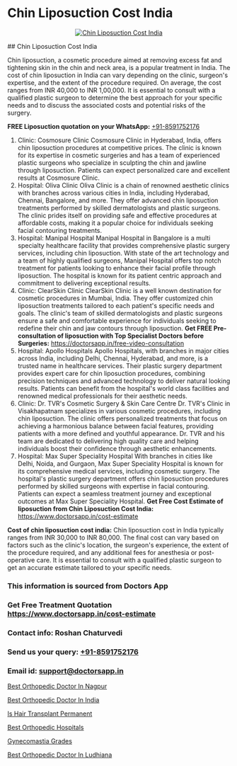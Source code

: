 # Chin Liposuction Cost India

<p align="center">
  <a href="https://doctorsapp.co.in/uploads/treatment_image/liposuction.jpg">
    <img src="https://doctorsapp.co.in/treatment/liposuction" alt="Chin Liposuction Cost India">
  </a>
</p>
## Chin Liposuction Cost India

Chin liposuction, a cosmetic procedure aimed at removing excess fat and tightening skin in the chin and neck area, is a popular treatment in India. The cost of chin liposuction in India can vary depending on the clinic, surgeon's expertise, and the extent of the procedure required. On average, the cost ranges from INR 40,000 to INR 1,00,000. It is essential to consult with a qualified plastic surgeon to determine the best approach for your specific needs and to discuss the associated costs and potential risks of the surgery.

**FREE Liposuction quotation on your WhatsApp:**  [+91-8591752176](https://api.whatsapp.com/send?phone=8591752176)

1) Clinic: Cosmosure Clinic
Cosmosure Clinic in Hyderabad, India, offers chin liposuction procedures at competitive prices. The clinic is known for its expertise in cosmetic surgeries and has a team of experienced plastic surgeons who specialize in sculpting the chin and jawline through liposuction. Patients can expect personalized care and excellent results at Cosmosure Clinic.
2) Hospital: Oliva Clinic
Oliva Clinic is a chain of renowned aesthetic clinics with branches across various cities in India, including Hyderabad, Chennai, Bangalore, and more. They offer advanced chin liposuction treatments performed by skilled dermatologists and plastic surgeons. The clinic prides itself on providing safe and effective procedures at affordable costs, making it a popular choice for individuals seeking facial contouring treatments.
3) Hospital: Manipal Hospital
Manipal Hospital in Bangalore is a multi specialty healthcare facility that provides comprehensive plastic surgery services, including chin liposuction. With state of the art technology and a team of highly qualified surgeons, Manipal Hospital offers top notch treatment for patients looking to enhance their facial profile through liposuction. The hospital is known for its patient centric approach and commitment to delivering exceptional results.
4) Clinic: ClearSkin Clinic
ClearSkin Clinic is a well known destination for cosmetic procedures in Mumbai, India. They offer customized chin liposuction treatments tailored to each patient's specific needs and goals. The clinic's team of skilled dermatologists and plastic surgeons ensure a safe and comfortable experience for individuals seeking to redefine their chin and jaw contours through liposuction.
**Get FREE Pre-consultation of liposuction with Top Specialist Doctors before Surgeries:** https://doctorsapp.in/free-video-consultation
5) Hospital: Apollo Hospitals
Apollo Hospitals, with branches in major cities across India, including Delhi, Chennai, Hyderabad, and more, is a trusted name in healthcare services. Their plastic surgery department provides expert care for chin liposuction procedures, combining precision techniques and advanced technology to deliver natural looking results. Patients can benefit from the hospital's world class facilities and renowned medical professionals for their aesthetic needs.
6) Clinic: Dr. TVR's Cosmetic Surgery & Skin Care Centre
Dr. TVR's Clinic in Visakhapatnam specializes in various cosmetic procedures, including chin liposuction. The clinic offers personalized treatments that focus on achieving a harmonious balance between facial features, providing patients with a more defined and youthful appearance. Dr. TVR and his team are dedicated to delivering high quality care and helping individuals boost their confidence through aesthetic enhancements.
7) Hospital: Max Super Speciality Hospital
With branches in cities like Delhi, Noida, and Gurgaon, Max Super Speciality Hospital is known for its comprehensive medical services, including cosmetic surgery. The hospital's plastic surgery department offers chin liposuction procedures performed by skilled surgeons with expertise in facial contouring. Patients can expect a seamless treatment journey and exceptional outcomes at Max Super Speciality Hospital.
**Get Free Cost Estimate of liposuction from Chin Liposuction Cost India:** https://www.doctorsapp.in/cost-estimate

**Cost of chin liposuction cost india:**
Chin liposuction cost in India typically ranges from INR 30,000 to INR 80,000. The final cost can vary based on factors such as the clinic's location, the surgeon's experience, the extent of the procedure required, and any additional fees for anesthesia or post-operative care. It is essential to consult with a qualified plastic surgeon to get an accurate estimate tailored to your specific needs.

### This information is sourced from Doctors App 
### Get Free Treatment Quotation https://www.doctorsapp.in/cost-estimate
### Contact info: Roshan Chaturvedi 
### Send us your query: [+91-8591752176](https://api.whatsapp.com/send?phone=8591752176) 
### Email id: support@doctorsapp.in

[Best Orthopedic Doctor In Nagpur](https://www.linkedin.com/pulse/best-orthopedic-doctor-nagpur-doctorsapp-united-arab-emirates-6dkee?trackingId=o5V5bIsNGGf2s239vFjocQ%3D%3D&lipi=urn%3Ali%3Apage%3Ad_flagship3_company_admin%3BSXrbBuk4SwWZ8nIcZ2zSvw%3D%3D)

[Best Orthopedic Doctor In India](https://www.linkedin.com/pulse/best-orthopedic-doctor-india-doctorsapp-dhaka-bdy2e?trackingId=N9FFyh7ePA%2Bs6yMpiheOPg%3D%3D&lipi=urn%3Ali%3Apage%3Ad_flagship3_company_admin%3Bo%2BosOGJBSO63YocmsfjAZA%3D%3D)

[Is Hair Transplant Permanent](https://medium.com/@kushalrao10/is-hair-transplant-permanent-9adbb7dfe9ca)

[Best Orthopedic Hospitals](https://medium.com/@anupkakkar5/best-orthopedic-hospitals-7186ef2b6f64)

[Gynecomastia Grades](https://doctors-apps.github.io/doctorsapp/gynecomastia-grades)

[Best Orthopedic Doctor In Ludhiana](https://doctors-apps.github.io/doctorsapp/best-orthopedic-doctor-in-ludhiana)

